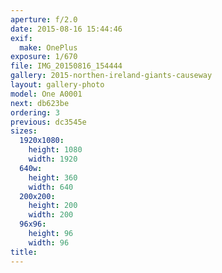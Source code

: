 ```yaml
---
aperture: f/2.0
date: 2015-08-16 15:44:46
exif:
  make: OnePlus
exposure: 1/670
file: IMG_20150816_154444
gallery: 2015-northen-ireland-giants-causeway
layout: gallery-photo
model: One A0001
next: db623be
ordering: 3
previous: dc3545e
sizes:
  1920x1080:
    height: 1080
    width: 1920
  640w:
    height: 360
    width: 640
  200x200:
    height: 200
    width: 200
  96x96:
    height: 96
    width: 96
title: 
---
```

